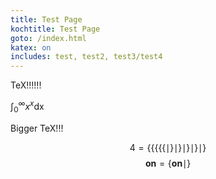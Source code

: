 ```yaml
---
title: Test Page
kochtitle: Test Page
goto: /index.html
katex: on
includes: test, test2, test3/test4
---
```


TeX!!!!!!

$\int_{0}^{\infty} x^x \mathrm{dx}$

Bigger TeX!!!

$$4 = \{\{\{\{\{\mid\}\mid\}\mid\}\mid\}\mid\}$$
$$\mathbf{on} = \{\mathbf{on}\mid\}$$
